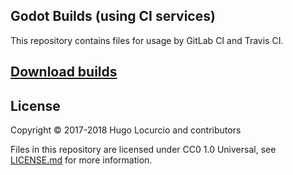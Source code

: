 ## Godot Builds (using CI services)

This repository contains files for usage by GitLab CI and Travis CI.

## [Download builds](https://godot.hugo.pro/)

## License

Copyright © 2017-2018 Hugo Locurcio and contributors

Files in this repository are licensed under CC0 1.0 Universal,
see [LICENSE.md](LICENSE.md) for more information.
